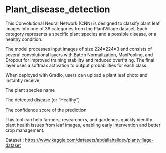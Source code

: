 # Plant_disease_detection
This Convolutional Neural Network (CNN) is designed to classify plant leaf images into one of 38 categories from the PlantVillage dataset. Each category represents a specific plant species and a possible disease, or a healthy condition.

The model processes input images of size 224×224×3 and consists of several convolutional layers with Batch Normalization, MaxPooling, and Dropout for improved training stability and reduced overfitting. The final layer uses a softmax activation to output probabilities for each class.

When deployed with Gradio, users can upload a plant leaf photo and instantly receive:

The plant species name

The detected disease (or “Healthy”)

The confidence score of the prediction

This tool can help farmers, researchers, and gardeners quickly identify plant health issues from leaf images, enabling early intervention and better crop management.


Dataset : https://www.kaggle.com/datasets/abdallahalidev/plantvillage-dataset
